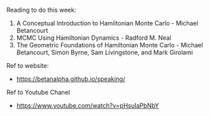 Reading to do this week:
  1. A Conceptual Introduction to Hamiltonian Monte Carlo - Michael Betancourt
  2. MCMC Using Hamiltonian Dynamics - Radford M. Neal
  3. The Geometric Foundations of Hamiltonian Monte Carlo - Michael Betancourt, Simon Byrne, Sam Livingstone, and Mark Girolami

Ref to website:
  - https://betanalpha.github.io/speaking/
  
Ref to Youtube Chanel
  - https://www.youtube.com/watch?v=pHsuIaPbNbY
